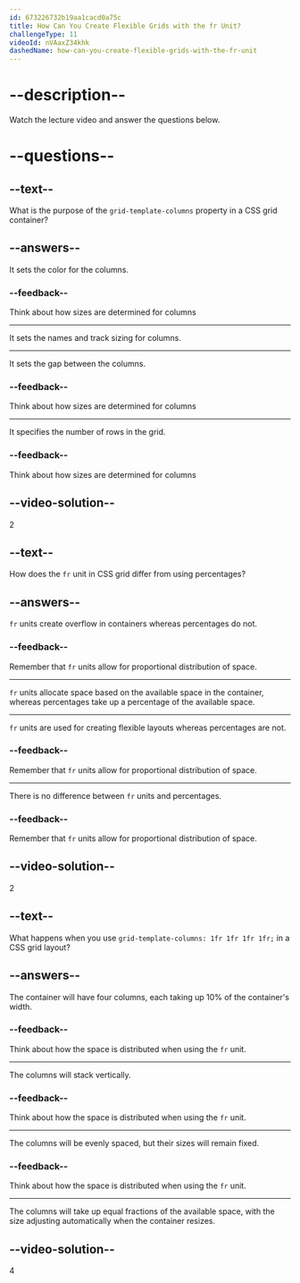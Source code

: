 ```yaml
---
id: 673226732b19aa1cacd0a75c
title: How Can You Create Flexible Grids with the fr Unit?
challengeType: 11
videoId: nVAaxZ34khk
dashedName: how-can-you-create-flexible-grids-with-the-fr-unit
---
```


# --description--

Watch the lecture video and answer the questions below.

# --questions--

## --text--

What is the purpose of the `grid-template-columns` property in a CSS grid container?

## --answers--

It sets the color for the columns.

### --feedback--

Think about how sizes are determined for columns

---

It sets the names and track sizing for columns.

---

It sets the gap between the columns.

### --feedback--

Think about how sizes are determined for columns

---

It specifies the number of rows in the grid.

### --feedback--

Think about how sizes are determined for columns

## --video-solution--

2

## --text--

How does the `fr` unit in CSS grid differ from using percentages?

## --answers--

`fr` units create overflow in containers whereas percentages do not.

### --feedback--

Remember that `fr` units allow for proportional distribution of space.

---

`fr` units allocate space based on the available space in the container, whereas percentages take up a percentage of the available space.

---

`fr` units are used for creating flexible layouts whereas percentages are not.

### --feedback--

Remember that `fr` units allow for proportional distribution of space.

---

There is no difference between `fr` units and percentages.

### --feedback--

Remember that `fr` units allow for proportional distribution of space.


## --video-solution--

2

## --text--

What happens when you use `grid-template-columns: 1fr 1fr 1fr 1fr;` in a CSS grid layout?

## --answers--

The container will have four columns, each taking up 10% of the container's width.

### --feedback--

Think about how the space is distributed when using the `fr` unit.

---

The columns will stack vertically.

### --feedback--

Think about how the space is distributed when using the `fr` unit.

---

The columns will be evenly spaced, but their sizes will remain fixed.

### --feedback--

Think about how the space is distributed when using the `fr` unit.

---

The columns will take up equal fractions of the available space, with the size adjusting automatically when the container resizes.

## --video-solution--

4
